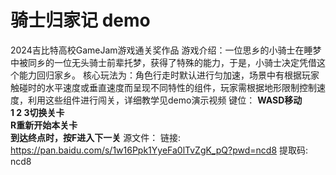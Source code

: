 # 骑士归家记 demo
2024吉比特高校GameJam游戏通关奖作品
游戏介绍：一位思乡的小骑士在睡梦中被同乡的一位无头骑士前辈托梦，获得了特殊的能力，于是，小骑士决定凭借这个能力回归家乡。
核心玩法为：角色行走时默认进行匀加速，场景中有根据玩家触碰时的水平速度或垂直速度而呈现不同特性的组件，玩家需根据地形限制控制速度，利用这些组件进行闯关，详细教学见demo演示视频
键位：
**WASD移动**  
**1 2 3切换关卡**  
**R重新开始本关卡**  
**到达终点时，按F进入下一关**
源文件：
链接: https://pan.baidu.com/s/1w16Ppk1YyeFa0lTvZgK_pQ?pwd=ncd8 提取码: ncd8
